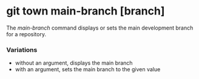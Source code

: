 # git town main-branch [branch]

The _main-branch_ command displays or sets the main development branch for a
repository.

### Variations

- without an argument, displays the main branch
- with an argument, sets the main branch to the given value
